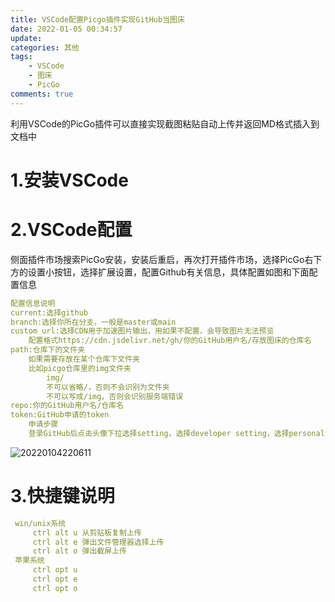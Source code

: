 ```yaml
---
title: VSCode配置Picgo插件实现GitHub当图床
date: 2022-01-05 00:34:57
update:
categories: 其他
tags: 
    - VSCode
    - 图床
    - PicGo
comments: true
---
```

利用VSCode的PicGo插件可以直接实现截图粘贴自动上传并返回MD格式插入到文档中
<!-- more -->
#
# 1.安装VSCode
# 2.VSCode配置
侧面插件市场搜索PicGo安装，安装后重启，再次打开插件市场，选择PicGo右下方的设置小按钮，选择扩展设置，配置Github有关信息，具体配置如图和下面配置信息
```yml
配置信息说明
current:选择github
branch:选择你所在分支，一般是master或main
custom url:选择CDN用于加速图片输出，用如果不配置，会导致图片无法预览
    配置格式https://cdn.jsdelivr.net/gh/你的GitHub用户名/存放图床的仓库名
path:仓库下的文件夹
    如果需要存放在某个仓库下文件夹
    比如picgo仓库里的img文件夹
        img/
        不可以省略/，否则不会识别为文件夹
        不可以写成/img，否则会识别服务端错误
repo:你的GitHub用户名/仓库名
token:GitHub申请的token
    申请步骤
    登录GitHub后点击头像下拉选择setting，选择developer setting，选择personal access token，新建一个token，输入名称和设置有效期，勾选repo权限，生成后的授权码赋值到此
```
![20220104220611](https://cdn.jsdelivr.net/gh/QuinnTian/imgchr/imgs/20220104220611.png)
# 3.快捷键说明
   ```yml
    win/unix系统
        ctrl alt u 从剪贴板复制上传
        ctrl alt e 弹出文件管理器选择上传
        ctrl alt o 弹出截屏上传
    苹果系统
        ctrl opt u
        ctrl opt e
        ctrl opt o
   ```
   


